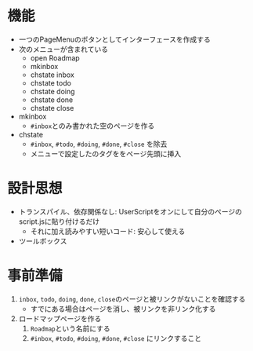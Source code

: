 # 機能
* 一つのPageMenuのボタンとしてインターフェースを作成する
* 次のメニューが含まれている
  	* open Roadmap
	* mkinbox
	* chstate inbox
	* chstate todo
	* chstate doing
	* chstate done
	* chstate close
* mkinbox
 	* `#inbox`とのみ書かれた空のページを作る
* chstate
 	* `#inbox`, `#todo`, `#doing`, `#done`, `#close` を除去
 	* メニューで設定したのタグををページ先頭に挿入

# 設計思想
* トランスパイル、依存関係なし: UserScriptをオンにして自分のページのscript.jsに貼り付けるだけ
	* それに加え読みやすい短いコード: 安心して使える
* ツールボックス

# 事前準備
1. `inbox`, `todo`, `doing`, `done`, `close`のページと被リンクがないことを確認する
	* すでにある場合はページを消し、被リンクを非リンク化する
2. ロードマップページを作る
	1. `Roadmap`という名前にする
	2. `#inbox`, `#todo`, `#doing`, `#done`, `#close` にリンクすること
